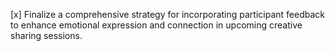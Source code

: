 [x] Finalize a comprehensive strategy for incorporating participant feedback to enhance emotional expression and connection in upcoming creative sharing sessions.